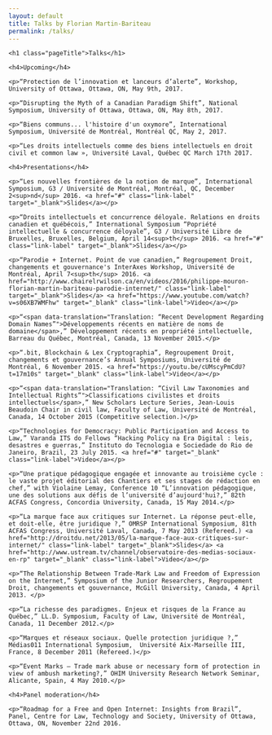 ```yaml
---
layout: default
title: Talks by Florian Martin-Bariteau
permalink: /talks/
---
```


<div class="post">

	<h1 class="pageTitle">Talks</h1>
	
	<h4>Upcoming</h4>
	
	<p>“Protection de l’innovation et lanceurs d’alerte”, Workshop, University of Ottawa, Ottawa, ON, May 9th, 2017.
	
	<p>“Disrupting the Myth of a Canadian Paradigm Shift”, National Symposium, University of Ottawa, Ottawa, ON, May 8th, 2017.
	
	<p>“Biens communs... l'histoire d'un oxymore”, International Symposium, Université de Montréal, Montréal QC, May 2, 2017.
	
	<p>“Les droits intellectuels comme des biens intellectuels en droit civil et common law », Université Laval, Québec QC March 17th 2017.

	<h4>Presentations</h4>
	
	<p>“Les nouvelles frontières de la notion de marque”, International Symposium, G3 / Université de Montréal, Montréal, QC, December 2<sup>nd</sup> 2016. <a href="#" class="link-label" target="_blank">Slides</a></p>
	
	<p>“Droits intellectuels et concurrence déloyale. Relations en droits canadien et québécois,” International Symposium “Popriété intellectuelle & concurrence déloyale”, G3 / Université Libre de Bruxelles, Bruxelles, Belgium, April 14<sup>th</sup> 2016. <a href="#" class="link-label" target="_blank">Slides</a></p>
	
	<p>“Parodie + Internet. Point de vue canadien,” Regroupement Droit, changements et gouvernance's InterAxes Workshop, Université de Montréal, April 7<sup>th</sup> 2016. <a href="http://www.chairelrwilson.ca/en/videos/2016/philippe-mouron-florian-martin-bariteau-parodie-internet/" class="link-label" target="_blank">Slides</a> <a href="https://www.youtube.com/watch?v=s06XB7WMFhw" target="_blank" class="link-label">Video</a></p>
	
	<p>“<span data-translation="Translation: “Recent Development Regarding Domain Names”">Développements récents en matière de noms de domaine</span>,” Développement récents en propriété intellectuelle, Barreau du Québec, Montréal, Canada, 13 November 2015.</p>
	
	<p>“.bit, Blockchain & Lex Cryptographia”, Regroupement Droit, changements et gouvernance’s Annual Symposiums, Université de Montréal, 6 November 2015. <a href="https://youtu.be/cUMscyPmCdU?t=17m10s" target="_blank" class="link-label">Video</a></p>
	
	<p>“<span data-translation="Translation: “Civil Law Taxonomies and Intellectual Rights”">Classifications civilistes et droits intellectuels</span>,” New Scholars Lecture Series, Jean-Louis Beaudoin Chair in civil law, Faculty of Law, Université de Montréal, Canada, 14 October 2015 (Competitive selection.)</p>
	
	<p>“Technologies for Democracy: Public Participation and Access to Law,” Varanda ITS do Fellows “Hacking Policy na Era Digital : leis, desastres e guerras,” Instituto do Tecnologia e Sociedade do Rio de Janeiro, Brazil, 23 July 2015. <a href="#" target="_blank" class="link-label">Video</a></p>
	
	<p>“Une pratique pédagogique engagée et innovante au troisième cycle : le vaste projet éditorial des Chantiers et ses stages de rédaction en chef,” with Violaine Lemay, Conference 10 “L’innovation pédagogique, une des solutions aux défis de l’université d’aujourd'hui?,” 82th ACFAS Congress, Concordia University, Canada, 15 May 2014.</p>
	
	<p>“La marque face aux critiques sur Internet. La réponse peut-elle, et doit-elle, être juridique ?,” OMRSP International Symposium, 81th ACFAS Congress, Université Laval, Canada, 7 May 2013 (Refereed.) <a href="http://droitdu.net/2013/05/la-marque-face-aux-critiques-sur-internet/" class="link-label" target="_blank">Slides</a> <a href="http://www.ustream.tv/channel/observatoire-des-medias-sociaux-en-rp" target="_blank" class="link-label">Video</a></p>
	
	<p>“The Relationship Between Trade-Mark Law and Freedom of Expression on the Internet,” Symposium of the Junior Researchers, Regroupement Droit, changements et gouvernance, McGill University, Canada, 4 April 2013. </p>
	
	<p>“La richesse des paradigmes. Enjeux et risques de la France au Québec,” LL.D. Symposium, Faculty of Law, Université de Montréal, Canada, 11 December 2012.</p>
	
	<p>“Marques et réseaux sociaux. Quelle protection juridique ?,” Médias011 International Symposium,  Université Aix-Marseille III, France, 8 December 2011 (Refereed.)</p>
	
	<p>“Event Marks – Trade mark abuse or necessary form of protection in view of ambush marketing?,” OHIM University Research Network Seminar, Alicante, Spain, 4 May 2010.</p>

	<h4>Panel moderation</h4>
	
	<p>“Roadmap for a Free and Open Internet: Insights from Brazil”, Panel, Centre for Law, Technology and Society, University of Ottawa, Ottawa, ON, November 22nd 2016.

</div>
